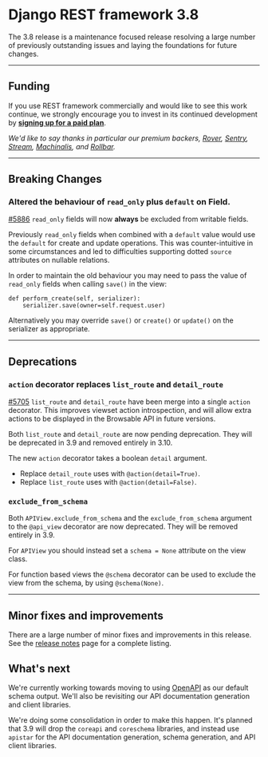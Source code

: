 <style>
.promo li a {
    float: left;
    width: 130px;
    height: 20px;
    text-align: center;
    margin: 10px 30px;
    padding: 150px 0 0 0;
    background-position: 0 50%;
    background-size: 130px auto;
    background-repeat: no-repeat;
    font-size: 120%;
    color: black;
}
.promo li {
    list-style: none;
}
</style>

# Django REST framework 3.8

The 3.8 release is a maintenance focused release resolving a large number of previously outstanding issues and laying
the foundations for future changes.

---

## Funding

If you use REST framework commercially and would like to see this work continue, we strongly encourage you to invest in its continued development by
**[signing up for a paid&nbsp;plan][funding]**.


*We'd like to say thanks in particular our premium backers, [Rover](https://www.rover.com/careers/), [Sentry](https://sentry.io/welcome/), [Stream](https://getstream.io/?utm_source=drf&utm_medium=banner&utm_campaign=drf), [Machinalis](https://hello.machinalis.co.uk/), and [Rollbar](https://rollbar.com).*

---

## Breaking Changes

### Altered the behaviour of `read_only` plus `default` on Field.

[#5886][gh5886] `read_only` fields will now **always** be excluded from writable fields.

Previously `read_only` fields when combined with a `default` value would use the `default` for create and update
operations. This was counter-intuitive in some circumstances and led to difficulties supporting dotted `source`
attributes on nullable relations.

In order to maintain the old behaviour you may need to pass the value of `read_only` fields when calling `save()` in
the view:

    def perform_create(self, serializer):
        serializer.save(owner=self.request.user)

Alternatively you may override `save()` or `create()` or `update()` on the serializer as appropriate.

---

## Deprecations

### `action` decorator replaces `list_route` and `detail_route`

[#5705][gh5705] `list_route` and `detail_route` have been merge into a single `action` decorator. This improves viewset action introspection, and will allow extra actions to be displayed in the Browsable API in future versions.

Both `list_route` and `detail_route` are now pending deprecation. They will be deprecated in 3.9 and removed entirely
in 3.10.

The new `action` decorator takes a boolean `detail` argument.

* Replace `detail_route` uses with `@action(detail=True)`.
* Replace `list_route` uses with `@action(detail=False)`.


### `exclude_from_schema`

Both `APIView.exclude_from_schema` and the `exclude_from_schema` argument to the `@api_view` decorator are now deprecated. They will be removed entirely in 3.9.

For `APIView` you should instead set a `schema = None` attribute on the view class.

For function based views the `@schema` decorator can be used to exclude the view from the schema, by using `@schema(None)`.

---

## Minor fixes and improvements

There are a large number of minor fixes and improvements in this release. See the [release notes](release-notes.md) page
for a complete listing.


## What's next

We're currently working towards moving to using [OpenAPI][openapi] as our default schema output. We'll also be revisiting our API documentation generation and client libraries.

We're doing some consolidation in order to make this happen. It's planned that 3.9 will drop the `coreapi` and `coreschema` libraries, and instead use `apistar` for  the API documentation generation, schema generation, and API client libraries.

[funding]: funding.md
[gh5886]: https://github.com/encode/django-rest-framework/issues/5886
[gh5705]: https://github.com/encode/django-rest-framework/issues/5705
[openapi]: https://www.openapis.org/
